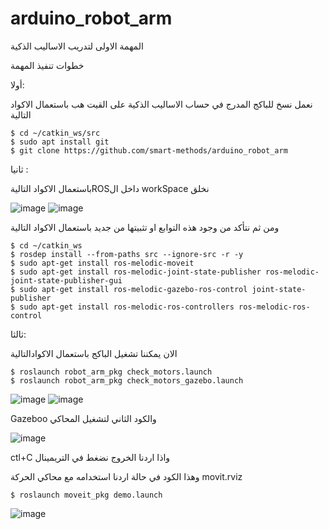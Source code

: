 # arduino_robot_arm

المهمة الاولى لتدريب الاساليب الذكية

خطوات تنفيذ المهمة

أولا:

 نعمل نسخ للباكج المدرج في حساب الاساليب الذكية على القيت هب باستعمال الاكواد التالية
	
	$ cd ~/catkin_ws/src
	$ sudo apt install git
	$ git clone https://github.com/smart-methods/arduino_robot_arm 

ثانيا :

باستعمال الاكواد التاليةROSداخل ال workSpace نخلق 

![image](https://user-images.githubusercontent.com/85806841/123825452-97d13200-d907-11eb-8f1d-ab031a194114.png)
![image](https://user-images.githubusercontent.com/85806841/123825535-a7507b00-d907-11eb-9328-ca81cca8b362.png)

ومن ثم نتأكد من وجود هذه التوابع او تثبيتها من جديد باستعمال الاكواد التالية

	$ cd ~/catkin_ws
	$ rosdep install --from-paths src --ignore-src -r -y
	$ sudo apt-get install ros-melodic-moveit
	$ sudo apt-get install ros-melodic-joint-state-publisher ros-melodic-joint-state-publisher-gui
	$ sudo apt-get install ros-melodic-gazebo-ros-control joint-state-publisher
	$ sudo apt-get install ros-melodic-ros-controllers ros-melodic-ros-control

ثالثا:

الان يمكننا تشغيل الباكج باستعمال الاكوادالتالية

	$ roslaunch robot_arm_pkg check_motors.launch
	$ roslaunch robot_arm_pkg check_motors_gazebo.launch

![image](https://user-images.githubusercontent.com/85806841/123834878-90faed00-d910-11eb-8009-56af3b40c642.png)
![image](https://user-images.githubusercontent.com/85806841/123833637-3c0aa700-d90f-11eb-9ca1-bc9e98c03694.png)

Gazeboo والكود الثاني لتشغيل المحاكي

![image](https://user-images.githubusercontent.com/85806841/123835929-cc49eb80-d911-11eb-8445-30331c75670d.png)

ctl+C واذا اردنا الخروج نضغط في التريمينال


وهذا الكود في حالة اردنا استخدامه مع محاكي الحركة
movit.rviz

	$ roslaunch moveit_pkg demo.launch

![image](https://user-images.githubusercontent.com/85806841/123839533-e5ed3200-d915-11eb-9df0-61bb065c63d9.png)

